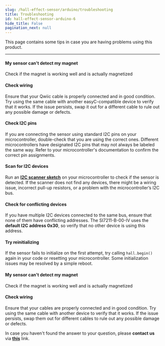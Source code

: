 ```yaml
---
slug: /hall-effect-sensor/arduino/troubleshooting 
title: Troubleshooting
id: hall-effect-sensor-arduino-6 
hide_title: False
pagination_next: null
---
```


This page contains some tips in case you are having problems using this product.

---

<ExpandableSection title="My sensor won't initialize! (Qwiic breakout board)">

#### My sensor can't detect my magnet
Check if the magnet is working well and is actually magnetized

#### Check wiring
Ensure that your Qwiic cable is properly connected and in good condition. Try using the same cable with another easyC-compatible device to verify that it works. If the issue persists, swap it out for a different cable to rule out any possible damage or defects.

#### Check I2C pins
If you are connecting the sensor using standard I2C pins on your microcontroller, double-check that you are using the correct ones. Different microcontrollers have designated I2C pins that may not always be labeled the same way. Refer to your microcontroller's documentation to confirm the correct pin assignments.

#### Scan for I2C devices
Run an [**I2C scanner sketch**](https://github.com/SolderedElectronics/Soldered-Hacky-Codes/tree/main/I2C_Scanner) on your microcontroller to check if the sensor is detected. If the scanner does not find any devices, there might be a wiring issue, incorrect pull-up resistors, or a problem with the microcontroller’s I2C bus.

#### Check for conflicting devices
If you have multiple I2C devices connected to the same bus, ensure that none of them have conflicting addresses. The SI7211-B-00-IV uses the **default I2C address 0x30**, so verify that no other device is using this address.

#### Try reinitializing
If the sensor fails to initialize on the first attempt, try calling `hall.begin()` again in your code or resetting your microcontroller. Some initialization issues may be resolved by a simple reboot.

</ExpandableSection>
<ExpandableSection title="My sensor doesn't work! (Regular breakout board)">

#### My sensor can't detect my magnet
Check if the magnet is working well and is actually magnetized

#### Check wiring
Ensure that your cables are properly connected and in good condition. Try using the same cable with another device to verify that it works. If the issue persists, swap them out for  different cables to rule out any possible damage or defects.

</ExpandableSection>


<InfoBox>In case you haven't found the answer to your question, please **contact us** via [**this**](https://soldered.com/contact/) link.</InfoBox>